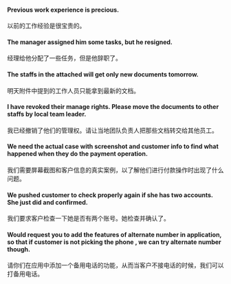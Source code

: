 #### Previous work experience is precious.
以前的工作经验是很宝贵的。

#### The manager assigned him some tasks, but he resigned.
经理给他分配了一些任务，但是他辞职了。

#### The staffs in the attached will get only new documents tomorrow.
明天附件中提到的工作人员只能拿到最新的文档。

#### I have revoked their manage rights. Please move the documents to other staffs by local team leader.
我已经撤销了他们的管理权。请让当地团队负责人把那些文档转交给其他员工。

#### We need the actual case with screenshot and customer info to find what happened when they do the payment operation. 
我们需要屏幕截图和客户信息的真实案例，以了解他们进行付款操作时出现了什么问题。

#### We pushed customer to check properly again if she has two accounts. She just did and confirmed.
我们要求客户检查一下她是否有两个账号。她检查并确认了。

#### Would request you to add the features of alternate number in application, so that if customer is not picking the phone , we can try alternate number though.
请你们在应用中添加一个备用电话的功能，从而当客户不接电话的时候，我们可以打备用电话。

